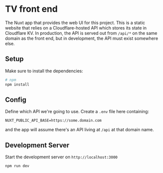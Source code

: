 # TV front end

The Nuxt app that provides the web UI for this project. This is a static website that relies on a Cloudflare-hosted API
which stores its state in Cloudflare KV. In production, the API is served out from `/api/*` on the same domain as the
front end, but in development, the API must exist somewhere else.

## Setup

Make sure to install the dependencies:

```bash
# npm
npm install
```

## Config

Define which API we're going to use. Create a `.env` file here containing:

```
NUXT_PUBLIC_API_BASE=https://some.domain.com
```

and the app will assume there's an API living at `/api` at that domain name.

## Development Server

Start the development server on `http://localhost:3000`

```bash
npm run dev
```
